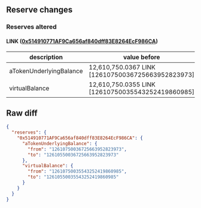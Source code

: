 ## Reserve changes

### Reserves altered

#### LINK ([0x514910771AF9Ca656af840dff83E8264EcF986CA](https://etherscan.io/address/0x514910771AF9Ca656af840dff83E8264EcF986CA))

| description | value before | value after |
| --- | --- | --- |
| aTokenUnderlyingBalance | 12,610,750.0367 LINK [12610750036725663952823973] | 12,610,550.0367 LINK [12610550036725663952823973] |
| virtualBalance | 12,610,750.0355 LINK [12610750035543252419860985] | 12,610,550.0355 LINK [12610550035543252419860985] |


## Raw diff

```json
{
  "reserves": {
    "0x514910771AF9Ca656af840dff83E8264EcF986CA": {
      "aTokenUnderlyingBalance": {
        "from": "12610750036725663952823973",
        "to": "12610550036725663952823973"
      },
      "virtualBalance": {
        "from": "12610750035543252419860985",
        "to": "12610550035543252419860985"
      }
    }
  }
}
```
